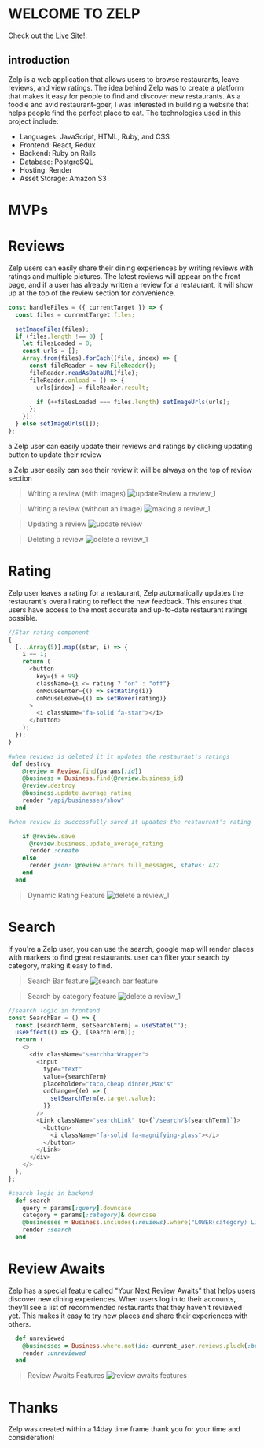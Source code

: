 # WELCOME TO ZELP

Check out the [Live Site](https://zelp-jz8y.onrender.com/)!.

## introduction

Zelp is a web application that allows users to browse restaurants, leave reviews, and view ratings. The idea behind Zelp was to create a platform that makes it easy for people to find and discover new restaurants. As a foodie and avid restaurant-goer, I was interested in building a website that helps people find the perfect place to eat.
The technologies used in this project include:

- Languages: JavaScript, HTML, Ruby, and CSS
- Frontend: React, Redux
- Backend: Ruby on Rails
- Database: PostgreSQL
- Hosting: Render
- Asset Storage: Amazon S3

# MVPs

# Reviews

Zelp users can easily share their dining experiences by writing reviews with ratings and multiple pictures. The latest reviews will appear on the front page, and if a user has already written a review for a restaurant, it will show up at the top of the review section for convenience.

```js
const handleFiles = ({ currentTarget }) => {
  const files = currentTarget.files;

  setImageFiles(files);
  if (files.length !== 0) {
    let filesLoaded = 0;
    const urls = [];
    Array.from(files).forEach((file, index) => {
      const fileReader = new FileReader();
      fileReader.readAsDataURL(file);
      fileReader.onload = () => {
        urls[index] = fileReader.result;

        if (++filesLoaded === files.length) setImageUrls(urls);
      };
    });
  } else setImageUrls([]);
};

```





a Zelp user can easily update their reviews and ratings by clicking updating button to update their review

a Zelp user easily can see their review it will be always on the top of review section


> Writing a review (with images)
> ![updateReview a review_1](/app/assets/images/starReview_2.gif)


> Writing a review (without an image)
> ![making a review_1](/app/assets/images/starReview_1.gif)


> Updating a review
> ![update review](/app/assets/images/update.gif)

> Deleting a review
> ![delete a review_1](/app/assets/images/deleteReview.gif)


# Rating

Zelp user leaves a rating for a restaurant, Zelp automatically updates the restaurant's overall rating to reflect the new feedback. This ensures that users have access to the most accurate and up-to-date restaurant ratings possible.

```javascript
//Star rating component
{
  [...Array(5)].map((star, i) => {
    i += 1;
    return (
      <button
        key={i + 99}
        className={i <= rating ? "on" : "off"}
        onMouseEnter={() => setRating(i)}
        onMouseLeave={() => setHover(rating)}
      >
        <i className="fa-solid fa-star"></i>
      </button>
    );
  });
}
```
```ruby
#when reviews is deleted it it updates the restaurant's ratings
 def destroy
    @review = Review.find(params[:id])
    @business = Business.find(@review.business_id)
    @review.destroy
    @business.update_average_rating
    render "/api/businesses/show"
  end
```
```ruby
#when review is successfully saved it updates the restaurant's rating

    if @review.save
      @review.business.update_average_rating
      render :create
    else
      render json: @review.errors.full_messages, status: 422
    end
  end
```



> Dynamic Rating Feature
> ![delete a review_1](/app/assets/images/rating.gif)



# Search

If you're a Zelp user, you can use the search, google map will render places with markers to find great restaurants. user can filter your search by category, making it easy to find.


> Search Bar feature
> ![search bar feature](/app/assets/images/searchType.gif)

> Search by category feature
> ![delete a review_1](/app/assets/images/searchcate.gif)


```js
//search logic in frontend
const SearchBar = () => {
  const [searchTerm, setSearchTerm] = useState("");
  useEffect(() => {}, [searchTerm]);
  return (
    <>
      <div className="searchbarWrapper">
        <input
          type="text"
          value={searchTerm}
          placeholder="taco,cheap dinner,Max's"
          onChange={(e) => {
            setSearchTerm(e.target.value);
          }}
        />
        <Link className="searchLink" to={`/search/${searchTerm}`}>
          <button>
            <i className="fa-solid fa-magnifying-glass"></i>
          </button>
        </Link>
      </div>
    </>
  );
};
```

```ruby
#search logic in backend
  def search
    query = params[:query].downcase
    category = params[:category]&.downcase
    @businesses = Business.includes(:reviews).where("LOWER(category) LIKE ?", "%#{query}%")
    render :search
  end
```

# Review Awaits
Zelp has a special feature called "Your Next Review Awaits" that helps users discover new dining experiences. When users log in to their accounts, they'll see a list of recommended restaurants that they haven't reviewed yet. This makes it easy to try new places and share their experiences with others.

```ruby
  def unreviewed
    @businesses = Business.where.not(id: current_user.reviews.pluck(:business_id)).order("RANDOM()").limit(6)
    render :unreviewed
  end
```

> Review Awaits Features
> ![review awaits features](/app/assets/images/await.gif)


# Thanks
Zelp was created within a 14day time frame thank you for your time and consideration!
